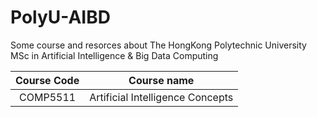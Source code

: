 # PolyU-AIBD
Some course and resorces about The HongKong Polytechnic University MSc in Artificial Intelligence & Big Data Computing

|Course Code|Course name|
|:---:|:---:|
|COMP5511|Artificial Intelligence Concepts|